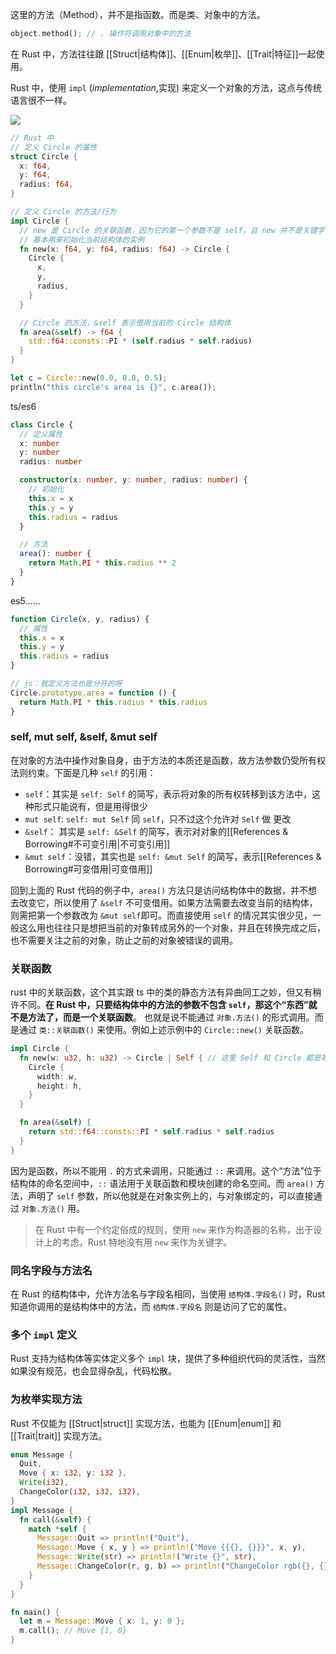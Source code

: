 这里的方法（Method），并不是指函数。而是类、对象中的方法。

```Rust
object.method(); // . 操作符调用对象中的方法
```

在 Rust 中，方法往往跟 [[Struct|结构体]]、[[Enum|枚举]]、[[Trait|特征]]一起使用。

Rust 中，使用 `impl` (_implementation_,实现) 来定义一个对象的方法，这点与传统语言很不一样。

![](http://cdn.liwuhou.cn/tmp/20230725235151.png)

```Rust
// Rust 中
// 定义 Circle 的属性
struct Circle {
  x: f64,
  y: f64,
  radius: f64,
}

// 定义 Circle 的方法/行为
impl Circle {
  // new 是 Circle 的关联函数，因为它的第一个参数不是 self，且 new 并不是关键字
  // 基本用来初始化当前结构体的实例
  fn new(x: f64, y: f64, radius: f64) -> Circle {
    Circle {
      x,
      y,
      radius,
    }
  }

  // Circle 的方法，&self 表示借用当前的 Circle 结构体
  fn area(&self) -> f64 {
    std::f64::consts::PI * (self.radius * self.radius)
  }
}

let c = Circle::new(0.0, 0.0, 0.5);
println("this circle's area is {}", c.area());

```

ts/es6

```ts
class Circle {
  // 定义属性
  x: number
  y: number
  radius: number

  constructor(x: number, y: number, radius: number) {
    // 初始化
    this.x = x
    this.y = y
    this.radius = radius
  }

  // 方法
  area(): number {
    return Math.PI * this.radius ** 2
  }
}
```

es5……

```js
function Circle(x, y, radius) {
  // 属性
  this.x = x
  this.y = y
  this.radius = radius
}

// js：我定义方法也是分开的呀
Circle.prototype.area = function () {
  return Math.PI * this.radius * this.radius
}
```

### self, mut self, &self, &mut self

在对象的方法中操作对象自身，由于方法的本质还是函数，故方法参数仍受所有权法则约束。下面是几种 `self` 的引用：

- `self`：其实是 `self: Self` 的简写，表示将对象的所有权转移到该方法中，这种形式只能说有，但是用得很少
- `mut self`: `self: mut Self` 同 `self`，只不过这个允许对 `Self` 做 更改
- `&self`： 其实是 `self: &Self` 的简写，表示对对象的[[References & Borrowing#不可变引用|不可变引用]]
- `&mut self`：没错，其实也是 `self: &mut Self` 的简写，表示[[References & Borrowing#可变借用|可变借用]]

回到上面的 Rust 代码的例子中，`area()` 方法只是访问结构体中的数据，并不想去改变它，所以使用了 `&self` 不可变借用。如果方法需要去改变当前的结构体，则需把第一个参数改为 `&mut self`即可。而直接使用 `self` 的情况其实很少见，一般这么用也往往只是想把当前的对象转成另外的一个对象，并且在转换完成之后，也不需要关注之前的对象，防止之前的对象被错误的调用。

### 关联函数

rust 中的关联函数，这个其实跟 ts 中的类的静态方法有异曲同工之妙，但又有稍许不同。**在 Rust 中，只要结构体中的方法的参数不包含 `self`，那这个“东西”就不是方法了，而是一个关联函数**。
也就是说不能通过 `对象.方法()` 的形式调用。而是通过 `类::关联函数()` 来使用。例如上述示例中的 `Circle::new()` 关联函数。

```Rust
impl Circle {
  fn new(w: u32, h: u32) -> Circle | Self { // 这里 Self 和 Circle 都是等价的
    Circle {
      width: w,
      height: h,
    }
  }

  fn area(&self) {
    return std::f64::consts::PI * self.radius * self.radius
  }
}
```

因为是函数，所以不能用 `.` 的方式来调用，只能通过 `::` 来调用。这个“方法”位于结构体的命名空间中，`::` 语法用于关联函数和模块创建的命名空间。而 `area()` 方法，声明了 `self` 参数，所以他就是在对象实例上的，与对象绑定的，可以直接通过 `对象.方法()` 用。

> 在 Rust 中有一个约定俗成的规则，使用 `new` 来作为构造器的名称，出于设计上的考虑，Rust 特地没有用 `new` 来作为关键字。

### 同名字段与方法名

在 Rust 的结构体中，允许方法名与字段名相同，当使用 `结构体.字段名()` 时，Rust 知道你调用的是结构体中的方法，而 `结构体.字段名` 则是访问了它的属性。

### 多个 `impl` 定义

Rust 支持为结构体等实体定义多个 `impl` 块，提供了多种组织代码的灵活性，当然如果没有规范，也会显得杂乱，代码松散。

### 为枚举实现方法

Rust 不仅能为 [[Struct|struct]] 实现方法，也能为 [[Enum|enum]] 和 [[Trait|trait]] 实现方法。

```rust
enum Message {
  Quit,
  Move { x: i32, y: i32 },
  Write(i32),
  ChangeColor(i32, i32, i32),
}
impl Message {
  fn call(&self) {
    match *self {
      Message::Quit => println!("Quit"),
      Message::Move { x, y } => println!("Move {{{}, {}}}", x, y),
      Message::Write(str) => println!("Write {}", str),
      Message::ChangeColor(r, g, b) => println!("ChangeColor rgb({}, {}, {})", r, g, b),
    }
  }
}

fn main() {
  let m = Message::Move { x: 1, y: 0 };
  m.call(); // Move {1, 0}
}

```
